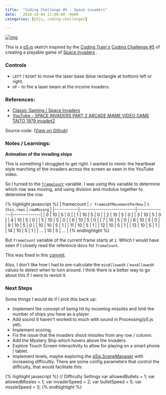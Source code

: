```yaml
---
title:  "Coding Challenge #5 - Space invaders"
date:   2018-10-04 11:00:00 -0400
categories: [p5js, coding-challenges]

---
```


[![img][screenshot]][live-view]

This is a [p5.js][p5js-home] sketch inspired by the [Coding Train's][coding-train] [Coding Challenge #5][ct-challenge-5] of creating a playable game of [Space Invaders][wiki-space-invaders] .


### Controls

-  `LEFT` / `RIGHT` to move the laser base (blue rectangle at bottom) left or right.
-  `UP` - to fire a laser beam at the income invaders.


### References:
* [Classic Gaming / Space Invaders][classic-gaming]
* [YouTube - SPACE INVADERS PART 2 ARCADE MAME VIDEO GAME TAITO 1979 invadpt2
][youtube-space-invaders]

Source code: ([View on Github][source-code])

### Notes / Learnings:

**Animation of the invading ships**

This is something I struggled to get right. I wanted to mimic the heartbeat style marching of the invaders across the screen as seen in the YouTube video. 

So I turned to the [`frameCount`][p5js-framecount] variable. I was using this variable to determine which row was moving, and using division and modulus together to determine the row.

{% highlight javascript %}
| framecount | `/ framesOfMovementPerRow` | `% this.rows` |  `rowMoving` |
|------------|----------------------------|---------------|--------------|
|    0       |           10               |     5         |   0          |
|    1       |           10               |     5         |   0          |
|    2       |           10               |     5         |   0          |
|    3       |           10               |     5         |   0          |
|    4       |           10               |     5         |   0          |
|    5       |           10               |     5         |   0          |
|    6       |           10               |     5         |   0          |
|    7       |           10               |     5         |   0          |
|    8       |           10               |     5         |   0          |
|    9       |           10               |     5         |   0          |
|   10       |           10               |     5         |   1          |
|   11       |           10               |     5         |   1          |
|   12       |           10               |     5         |   1          |
|   13       |           10               |     5         |   1          |
|   14       |           10               |     5         |   1          |
|  ...       |           10               |     5         |   ...        |
{% endhighlight  %}

But `frameCount`  variable of the current frame starts at `1`.  Which I would have seen if I closely read the reference docs for `frameCount`.

This was fixed in this [commit](https://github.com/brianhonohan/sketchbook/pull/30/commits/a5eeee21bbb1c32506635e26d890a1a7ae88ff05#diff-96b71619909fb03f8bd537944ab4156dR153).

Also, I don't like how I had to pre-calculate the `minAllowedX` / `maxAllowedX` values to detect when to turn around. I think there is a better way to go about this if I were to revisit it.

### Next Steps

Some things I would do if I pick this back up:

* Implement the concept of being hit by incoming missiles and limit the number of ships you have as a player.
* Add sound (I haven't worked to much with sound in Processing/p5.js yet).
* Implement scoring.
* Fix the issue that the invaders shoot missiles from any row / column.
* Add the Mystery Ship which hovers above the invaders.
* Explore Touch Screen interactivity to allow for playing on a smart phone / tablet.
* Implement levels, maybe exploring the [p5js.SceneManager](https://github.com/mveteanu/p5.SceneManager) with increasing difficultly. There are some config parameters that control the difficulty, that would facilitate this:

{% highlight javascript %}
// Difficulty Settings
var allowedBullets = 1;
var allowedMissles = 1;
var invaderSpeed = 2;
var bulletSpeed = 5;
var missleSpeed = 3;
{% endhighlight %}




[p5js-home]: http://p5js.org/
[p5js-framecount]: https://p5js.org/reference/#/p5/frameCount
[coding-train]: https://thecodingtrain.com/
[ct-challenge-5]: https://www.youtube.com/watch?v=biN3v3ef-Y0&list=PLRqwX-V7Uu6ZiZxtDDRCi6uhfTH4FilpH&index=5
[source-code]: https://github.com/brianhonohan/sketchbook/tree/master/p5js/coding-challenges/space-invaders/
[live-view]: /sketchbook/p5js/coding-challenges/space-invaders/live-view.html
[screenshot]: /sketchbook/p5js/coding-challenges/space-invaders/screenshot.png
[wiki-space-invaders]: https://en.wikipedia.org/wiki/Space_Invaders
[classic-gaming]: http://www.classicgaming.cc/classics/space-invaders/
[youtube-space-invaders]: https://www.youtube.com/watch?v=kR2fjwr-TzA&t=125s
